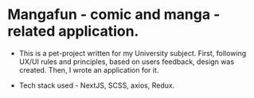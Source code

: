 # Mangafun - comic and manga -related application.

- This is a pet-project written for my University subject. First, following UX/UI rules and principles, based on users feedback, design was created. Then, I wrote an application for it. 

- Tech stack used - NextJS, SCSS, axios, Redux.
